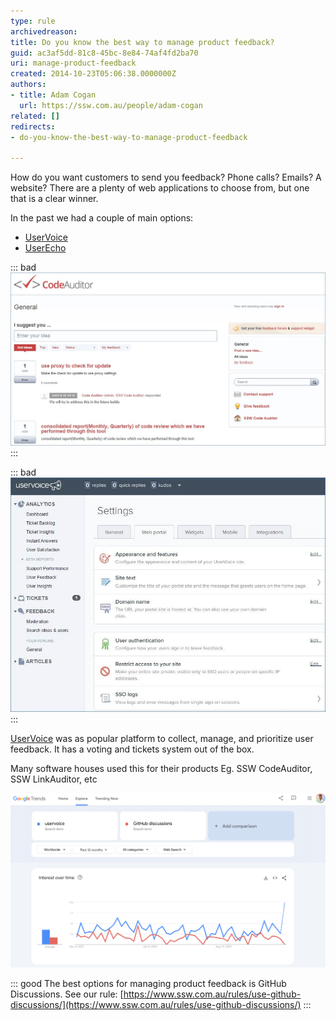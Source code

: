 ```yaml
---
type: rule
archivedreason: 
title: Do you know the best way to manage product feedback?
guid: ac3af5dd-81c8-45bc-8e84-74af4fd2ba70
uri: manage-product-feedback
created: 2014-10-23T05:06:38.0000000Z
authors:
- title: Adam Cogan
  url: https://ssw.com.au/people/adam-cogan
related: []
redirects: 
- do-you-know-the-best-way-to-manage-product-feedback

---
```


How do you want customers to send you feedback? Phone calls? Emails? A website?
There are a plenty of web applications to choose from, but one that is a clear winner.

<!--endintro-->

In the past we had a couple of main options:

* [UserVoice](https://www.uservoice.com/)
* [UserEcho](https://userecho.com/)

::: bad
![Figure: The UserVoice website allows user to enter suggestions (used here by SSW Code Auditor)](codeauditoruservoice.jpg)
:::

::: bad
![Figure: UserVoice has an Administrator console to track feedback](admin.jpg)
:::

[UserVoice](https://www.uservoice.com/) was as popular platform to collect, manage, and prioritize user feedback. It has a voting and tickets system out of the box.

Many software houses used this for their products Eg. SSW CodeAuditor, SSW LinkAuditor, etc

![Figure: Google Trends shows that UserVoice and UserEcho are declining in populatrity, while GitHub Discussions is slowly but surely climbing.](google-trends-ghdiscussions-uservoice-userecho.png)

::: good
The best options for managing product feedback is GitHub Discussions. See our rule: [https://www.ssw.com.au/rules/use-github-discussions/](https://www.ssw.com.au/rules/use-github-discussions/)
:::
